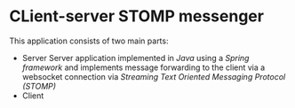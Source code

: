 # CLient-server STOMP messenger
This application consists of two main parts:
* Server
  Server application implemented in *Java* using a *Spring framework* and implements message forwarding to the client via a websocket connection via *Streaming Text Oriented Messaging Protocol (STOMP)*
* Client

